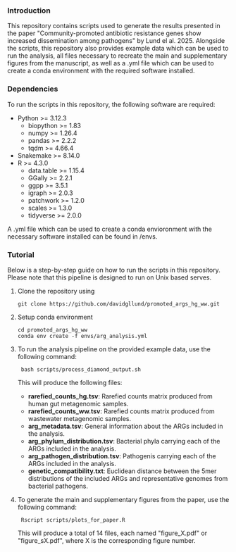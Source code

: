 ### Introduction
This repository contains scripts used to generate the results presented in the paper "Community-promoted antibiotic resistance genes show increased dissemination among pathogens" by Lund el al. 2025. Alongside the scripts, this repository also provides example data which can be used to run the analysis, all files necessary to recreate the main and supplementary figures from the manuscript, as well as a .yml file which can be used to create a conda environment with the required software installed.

### Dependencies
To run the scripts in this repository, the following software are required:
- Python >= 3.12.3
    - biopython >= 1.83
    - numpy >= 1.26.4
    - pandas >= 2.2.2
    - tqdm >= 4.66.4
- Snakemake >= 8.14.0
- R >= 4.3.0
    - data.table >= 1.15.4
    - GGally >= 2.2.1
    - ggpp >= 3.5.1
    - igraph >= 2.0.3
    - patchwork >= 1.2.0
    - scales >= 1.3.0
    - tidyverse >= 2.0.0

A .yml file which can be used to create a conda envioronment with the necessary software installed can be found in /envs.

### Tutorial

Below is a step-by-step guide on how to run the scripts in this repository. Please note that this pipeline is designed to run on Unix based serves.

1. Clone the repository using
    ```
    git clone https://github.com/davidgllund/promoted_args_hg_ww.git
    ```

2. Setup conda environment
    ```
    cd promoted_args_hg_ww
    conda env create -f envs/arg_analysis.yml
    ```

3. To run the analysis pipeline on the provided example data, use the following command:
   ```
    bash scripts/process_diamond_output.sh
    ```

   This will produce the following files:
   - **rarefied_counts_hg.tsv**: Rarefied counts matrix produced from human gut metagenomic samples.
   - **rarefied_counts_ww.tsv**: Rarefied counts matrix produced from wastewater metagenomic samples.
   - **arg_metadata.tsv**: General information about the ARGs included in the analysis.
   - **arg_phylum_distribution.tsv**: Bacterial phyla carrying each of the ARGs included in the analysis.
   - **arg_pathogen_distribution.tsv**: Pathogenis carrying each of the ARGs included in the analysis.
   - **genetic_compatibility.txt**: Euclidean distance between the 5mer distributions of the included ARGs and representative genomes from bacterial pathogens.
  
4. To generate the main and supplementary figures from the paper, use the following command:
   ```
    Rscript scripts/plots_for_paper.R
    ```

   This will produce a total of 14 files, each named "figure_X.pdf" or "figure_sX.pdf", where X is the corresponding figure number.
